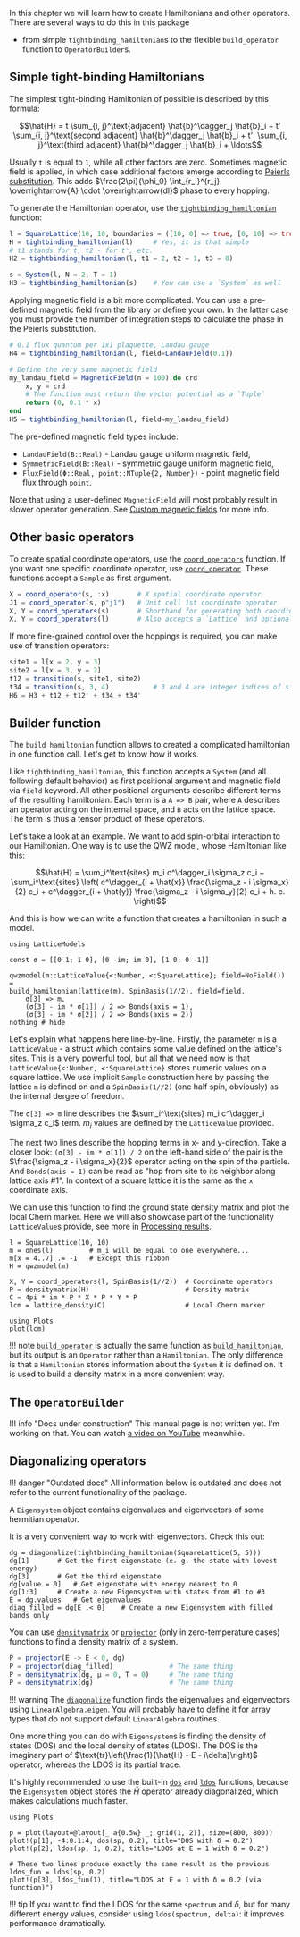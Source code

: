 In this chapter we will learn how to create Hamiltonians and other operators. There are several ways to do this in this package
 - from simple `tightbinding_hamiltonian`s to the flexible `build_operator` function to `OperatorBuilder`s.

## Simple tight-binding Hamiltonians

The simplest tight-binding Hamiltonian of possible is described by this formula:

$$\hat{H} = 
t \sum_{i, j}^\text{adjacent} \hat{b}^\dagger_j \hat{b}_i + 
t' \sum_{i, j}^\text{second adjacent} \hat{b}^\dagger_j \hat{b}_i + 
t'' \sum_{i, j}^\text{third adjacent} \hat{b}^\dagger_j \hat{b}_i + \ldots$$

Usually `t` is equal to `1`, while all other factors are zero.
Sometimes magnetic field is applied, in which case additional factors emerge according to [Peierls substitution](https://en.wikipedia.org/wiki/Peierls_substitution). 
This adds $\frac{2\pi}{\phi_0} \int_{r_i}^{r_j} \overrightarrow{A} \cdot \overrightarrow{dl}$ phase to every hopping.

To generate the Hamiltonian operator, use the [`tightbinding_hamiltonian`](@ref) function:

```julia
l = SquareLattice(10, 10, boundaries = ([10, 0] => true, [0, 10] => true))
H = tightbinding_hamiltonian(l)     # Yes, it is that simple
# t1 stands for t, t2 - for t', etc.
H2 = tightbinding_hamiltonian(l, t1 = 2, t2 = 1, t3 = 0)

s = System(l, N = 2, T = 1)
H3 = tightbinding_hamiltonian(s)    # You can use a `System` as well
```

Applying magnetic field is a bit more complicated. You can use a pre-defined magnetic field from the library or define your own. In the latter case 
you must provide the number of integration steps to calculate the phase in the Peierls substitution.

```julia
# 0.1 flux quantum per 1x1 plaquette, Landau gauge
H4 = tightbinding_hamiltonian(l, field=LandauField(0.1))

# Define the very same magnetic field
my_landau_field = MagneticField(n = 100) do crd
    x, y = crd
    # The function must return the vector potential as a `Tuple`
    return (0, 0.1 * x)
end
H5 = tightbinding_hamiltonian(l, field=my_landau_field)
```
The pre-defined magnetic field types include:
- `LandauField(B::Real)` - Landau gauge uniform magnetic field,
- `SymmetricField(B::Real)` - symmetric gauge uniform magnetic field,
- `FluxField(Φ::Real, point::NTuple{2, Number})` - point magnetic field flux through `point`.
  
Note that using a user-defined `MagneticField` will most probably result in slower operator generation. See [Custom magnetic fields](@ref) for more info.

## Other basic operators

To create spatial coordinate operators, use the [`coord_operators`](@ref) function. If you want one specific coordinate operator, use [`coord_operator`](@ref). These functions accept a `Sample` as first argument.

```julia
X = coord_operator(s, :x)       # X spatial coordinate operator
J1 = coord_operator(s, p"j1")   # Unit cell 1st coordinate operator
X, Y = coord_operators(s)       # Shorthand for generating both coordinate operators
X, Y = coord_operators(l)       # Also accepts a `Lattice` and optional internal basis
```

If more fine-grained control over the hoppings is required, you can make use of transition operators:

```julia
site1 = l[x = 2, y = 3]
site2 = l[x = 3, y = 2]
t12 = transition(s, site1, site2)
t34 = transition(s, 3, 4)           # 3 and 4 are integer indices of sites
H6 = H3 + t12 + t12' + t34 + t34'
```

## Builder function

The `build_hamiltonian` function allows to created a complicated hamiltonian in one function call. Let's get to know how it works.

Like `tightbinding_hamiltonian`, this function accepts a `System` (and all following default behavior) as first positional argument 
and magnetic field via `field` keyword. All other positional arguments describe different terms of the resulting hamiltonian. Each term is a `A => B` pair, where `A` describes an operator acting on the internal space, and `B` acts on the lattice space. The term is thus a tensor product of these operators.

Let's take a look at an example. We want to add spin-orbital interaction to our Hamiltonian. One way is to use
the QWZ model, whose Hamiltonian like this:

$$\hat{H} = 
\sum_i^\text{sites} m_i c^\dagger_i \sigma_z c_i + 
\sum_i^\text{sites} \left( 
c^\dagger_{i + \hat{x}} \frac{\sigma_z - i \sigma_x}{2} c_i + 
c^\dagger_{i + \hat{y}} \frac{\sigma_z - i \sigma_y}{2} c_i + 
h. c. \right)$$

And this is how we can write a function that creates a hamiltonian in such a model.

```@setup env
using LatticeModels
```

```@example env
const σ = [[0 1; 1 0], [0 -im; im 0], [1 0; 0 -1]]

qwzmodel(m::LatticeValue{<:Number, <:SquareLattice}; field=NoField()) = 
build_hamiltonian(lattice(m), SpinBasis(1//2), field=field,
    σ[3] => m,
    (σ[3] - im * σ[1]) / 2 => Bonds(axis = 1),
    (σ[3] - im * σ[2]) / 2 => Bonds(axis = 2))
nothing # hide
```

Let's explain what happens here line-by-line. 
Firstly, the parameter `m` is a `LatticeValue` - a struct which contains some value defined on the lattice's sites.
This is a very powerful tool, but all that we need now is that `LatticeValue{<:Number, <:SquareLattice}` stores numeric values on a square lattice.
We use implicit `Sample` construction here by passing the lattice `m` is defined on and a `SpinBasis(1//2)` (one half spin, obviously) as the internal 
dergee of freedom.

The `σ[3] => m` line describes the $\sum_i^\text{sites} m_i c^\dagger_i \sigma_z c_i$ term. $m_i$ values are defined by the `LatticeValue` provided.

The next two lines describe the hopping terms in x- and y-direction. Take a closer look: `(σ[3] - im * σ[1]) / 2` on the left-hand side of the pair 
is the $\frac{\sigma_z - i \sigma_x}{2}$ operator acting on the spin of the particle. And `Bonds(axis = 1)` can be read as "hop from site to its neighbor along lattice axis #1". In context of a square lattice it is the same as the `x` coordinate axis.

We can use this function to find the ground state density matrix and plot the local Chern marker. Here we will also showcase 
part of the functionality `LatticeValue`s provide, see more in [Processing results](@ref).

```@example env
l = SquareLattice(10, 10)
m = ones(l)         # m_i will be equal to one everywhere...
m[x = 4..7] .= -1   # Except this ribbon
H = qwzmodel(m)

X, Y = coord_operators(l, SpinBasis(1//2))  # Coordinate operators
P = densitymatrix(H)                        # Density matrix
C = 4pi * im * P * X * P * Y * P
lcm = lattice_density(C)                    # Local Chern marker

using Plots
plot(lcm)
```

!!! note
    [`build_operator`](@ref) is actually the same function as [`build_hamiltonian`](@ref), but its output is an `Operator` rather than a `Hamiltonian`. 
    The only difference is that a `Hamiltonian` stores information about the `System` it is defined on. It is used to build a
    density matrix in a more convenient way. 

## The `OperatorBuilder`

!!! info "Docs under construction"
    This manual page is not written yet. I'm working on that. You can watch [a video on YouTube](https://www.youtube.com/watch?v=dQw4w9WgXcQ) meanwhile.

## Diagonalizing operators

!!! danger "Outdated docs"
    All information below is outdated and does not refer to the current functionality of the package.

A `Eigensystem` object contains eigenvalues and eigenvectors of some hermitian operator. 

It is a very convenient way to work with eigenvectors. Check this out:

```@repl env
dg = diagonalize(tightbinding_hamiltonian(SquareLattice(5, 5)))
dg[1]       # Get the first eigenstate (e. g. the state with lowest energy)
dg[3]       # Get the third eigenstate
dg[value = 0]   # Get eigenstate with energy nearest to 0
dg[1:3]     # Create a new Eigensystem with states from #1 to #3
E = dg.values   # Get eigenvalues
diag_filled = dg[E .< 0]    # Create a new Eigensystem with filled bands only
```

You can use [`densitymatrix`](@ref) or [`projector`](@ref) (only in zero-temperature cases) functions to find a density matrix of a system.

```julia
P = projector(E -> E < 0, dg)
P = projector(diag_filled)              # The same thing
P = densitymatrix(dg, μ = 0, T = 0)     # The same thing
P = densitymatrix(dg)                   # The same thing
```

!!! warning
    The [`diagonalize`](@ref) function finds the eigenvalues and eigenvectors using `LinearAlgebra.eigen`.
    You will probably have to define it for array types that do not support default `LinearAlgebra` routines.

One more thing you can do with `Eigensystem`s is finding the density of states (DOS) and the local density of states (LDOS). 
The DOS is the imaginary part of $\text{tr}\left(\frac{1}{\hat{H} - E - i\delta}\right)$ operator, whereas the LDOS is its partial trace.

It's highly recommended to use the built-in [`dos`](@ref) and [`ldos`](@ref) functions, because the `Eigensystem` object stores the $\hat{H}$ operator already diagonalized, which makes calculations much faster.

```@example env
using Plots

p = plot(layout=@layout[_ a{0.5w} _; grid(1, 2)], size=(800, 800))
plot!(p[1], -4:0.1:4, dos(sp, 0.2), title="DOS with δ = 0.2")
plot!(p[2], ldos(sp, 1, 0.2), title="LDOS at E = 1 with δ = 0.2")

# These two lines produce exactly the same result as the previous
ldos_fun = ldos(sp, 0.2)
plot!(p[3], ldos_fun(1), title="LDOS at E = 1 with δ = 0.2 (via function)")
```

!!! tip
    If you want to find the LDOS for the same `spectrum` and $\delta$, but for many different energy values, consider using `ldos(spectrum, delta)`: it improves performance dramatically.
